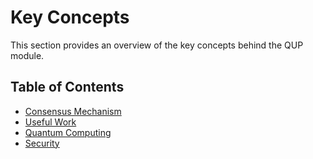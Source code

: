 # Key Concepts

This section provides an overview of the key concepts behind the QUP module.

## Table of Contents

- [Consensus Mechanism](consensus.md)
- [Useful Work](useful_work.md)
- [Quantum Computing](quantum_computing.md)
- [Security](security.md)

